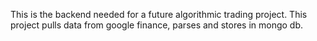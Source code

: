 This is the backend needed for a future algorithmic trading project. This project pulls data from google finance, parses and stores in mongo db. 
